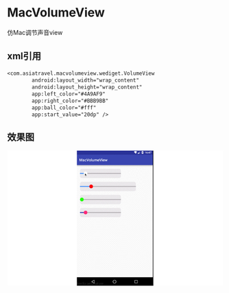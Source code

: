 # MacVolumeView
仿Mac调节声音view
## xml引用
````
<com.asiatravel.macvolumeview.wediget.VolumeView
        android:layout_width="wrap_content"
        android:layout_height="wrap_content"
        app:left_color="#4A9AF9"
        app:right_color="#BBB9BB"
        app:ball_color="#fff"
        app:start_value="20dp" />
````
## 效果图
![](https://github.com/kuangxiaoguo0123/MacVolumeView/blob/master/screenshots/volume.gif)
